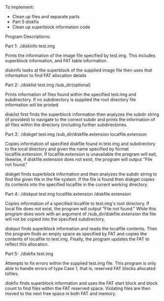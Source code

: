 To Implement:
* Clean up files and separate parts
* Part 5 diskfix
* Clean up superblock information code

Program Descriptions:

Part 1: ./diskinfo test.img

Prints the information of the image file specified by test.img. This includes
superblock information, and FAT table information.

diskinfo looks at the superblock of the supplied image file then uses that
information to find FAT allocation details

Part 2: ./disklist test.img /sub_dir(optional)

Prints information of files found within the specified test.img 
and subdirectory. If no subdirectory is supplied the root directory
file information will be printed. 

disklist first finds the superblock information then analyzes the subdir string
(if provided) to navigate to the correct subdir and prints the information
of all files within the directory (including further subdirectories.

Part 3: ./diskget test.img /sub_dir/diskfile.extension localfile.extension

Copies information of specified diskfile found in test.img and subdirectory to
the local directory and given the name specified by format localfile.extension.
If localfile.extension is unavailable the program will exit, likewise, if
diskfile.extension does not exist, the program will output "File not found."

diskget finds superblock information and then analyzes the subdir string to
find the given file in the file system. If the file is found then diskget 
copies its contents into the specified localfile in the current working 
directory.

Part 4: ./diskput test.img localfile.extension /diskfile.extension

Copies information of a specified localfile to test.img's root directory.
If local file does not exist, the program will output "File not found."
While this program does work with an argument of /sub_dir/diskfile.extension
the file will not be copied into the specified subdirectory.

diskput finds superblock information and reads the localfile contents.
Then the program finds an empty space as specified by FAT and copies the
contents of localfile to test.img. Finally, the program updates the FAT to
reflect this allocation.


Part 5: ./diskfix test.img

Attempts to fix errors within the supplied test.img file. This program is only
able to handle errors of type Case 1, that is, reserved FAT blocks allocated tofiles.

diskfix finds superblock information and uses the FAT start block and block
count to find files within the FAT reserved space. Violating files are then 
moved to the next free space in both FAT and memory.

